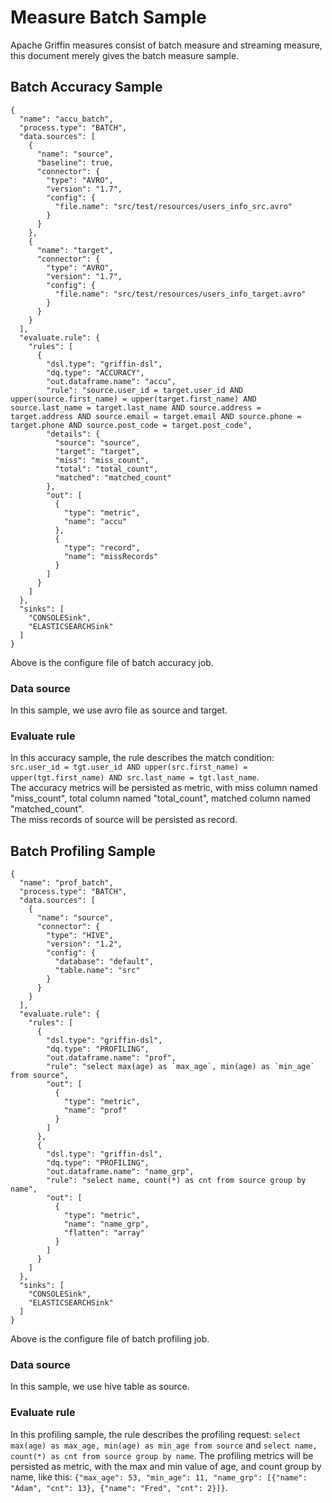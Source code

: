 <!--
Licensed to the Apache Software Foundation (ASF) under one
or more contributor license agreements.  See the NOTICE file
distributed with this work for additional information
regarding copyright ownership.  The ASF licenses this file
to you under the Apache License, Version 2.0 (the
"License"); you may not use this file except in compliance
with the License.  You may obtain a copy of the License at

  http://www.apache.org/licenses/LICENSE-2.0

Unless required by applicable law or agreed to in writing,
software distributed under the License is distributed on an
"AS IS" BASIS, WITHOUT WARRANTIES OR CONDITIONS OF ANY
KIND, either express or implied.  See the License for the
specific language governing permissions and limitations
under the License.
-->

# Measure Batch Sample
Apache Griffin measures consist of batch measure and streaming measure, this document merely gives the batch measure sample.

## Batch Accuracy Sample
```
{
  "name": "accu_batch",
  "process.type": "BATCH",
  "data.sources": [
    {
      "name": "source",
      "baseline": true,
      "connector": {
        "type": "AVRO",
        "version": "1.7",
        "config": {
          "file.name": "src/test/resources/users_info_src.avro"
        }
      }
    },
    {
      "name": "target",
      "connector": {
        "type": "AVRO",
        "version": "1.7",
        "config": {
          "file.name": "src/test/resources/users_info_target.avro"
        }
      }
    }
  ],
  "evaluate.rule": {
    "rules": [
      {
        "dsl.type": "griffin-dsl",
        "dq.type": "ACCURACY",
        "out.dataframe.name": "accu",
        "rule": "source.user_id = target.user_id AND upper(source.first_name) = upper(target.first_name) AND source.last_name = target.last_name AND source.address = target.address AND source.email = target.email AND source.phone = target.phone AND source.post_code = target.post_code",
        "details": {
          "source": "source",
          "target": "target",
          "miss": "miss_count",
          "total": "total_count",
          "matched": "matched_count"
        },
        "out": [
          {
            "type": "metric",
            "name": "accu"
          },
          {
            "type": "record",
            "name": "missRecords"
          }
        ]
      }
    ]
  },
  "sinks": [
    "CONSOLESink",
    "ELASTICSEARCHSink"
  ]
}
```
Above is the configure file of batch accuracy job.  

### Data source
In this sample, we use avro file as source and target.  

### Evaluate rule
In this accuracy sample, the rule describes the match condition: `src.user_id = tgt.user_id AND upper(src.first_name) = upper(tgt.first_name) AND src.last_name = tgt.last_name`.  
The accuracy metrics will be persisted as metric, with miss column named "miss_count", total column named "total_count", matched column named "matched_count".  
The miss records of source will be persisted as record.  

## Batch Profiling Sample
```
{
  "name": "prof_batch",
  "process.type": "BATCH",
  "data.sources": [
    {
      "name": "source",
      "connector": {
        "type": "HIVE",
        "version": "1.2",
        "config": {
          "database": "default",
          "table.name": "src"
        }
      }
    }
  ],
  "evaluate.rule": {
    "rules": [
      {
        "dsl.type": "griffin-dsl",
        "dq.type": "PROFILING",
        "out.dataframe.name": "prof",
        "rule": "select max(age) as `max_age`, min(age) as `min_age` from source",
        "out": [
          {
            "type": "metric",
            "name": "prof"
          }
        ]
      },
      {
        "dsl.type": "griffin-dsl",
        "dq.type": "PROFILING",
        "out.dataframe.name": "name_grp",
        "rule": "select name, count(*) as cnt from source group by name",
        "out": [
          {
            "type": "metric",
            "name": "name_grp",
            "flatten": "array"
          }
        ]
      }
    ]
  },
  "sinks": [
    "CONSOLESink",
    "ELASTICSEARCHSink"
  ]
}
```
Above is the configure file of batch profiling job.  

### Data source
In this sample, we use hive table as source.  

### Evaluate rule
In this profiling sample, the rule describes the profiling request: `select max(age) as max_age, min(age) as min_age from source` and `select name, count(*) as cnt from source group by name`.
The profiling metrics will be persisted as metric, with the max and min value of age, and count group by name, like this: `{"max_age": 53, "min_age": 11, "name_grp": [{"name": "Adam", "cnt": 13}, {"name": "Fred", "cnt": 2}]}`.
